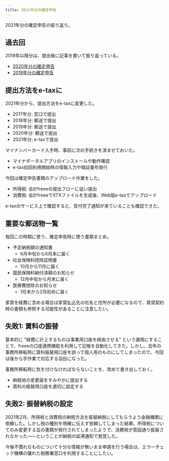 ```yaml
---
title: 2021年分の確定申告
---
```


2021年分の確定申告の振り返り。

## 過去回

2019年以降分は、提出後に記事を書いて振り返っている。

- [2020年分の確定申告](/articles/2021-02-03-kakutei)
- [2019年分の確定申告](/articles/2020-02-25-kakutei)

## 提出方法をe-taxに

2021年分から、提出方法をe-taxに変更した。

- 2017年分: 窓口で提出
- 2018年分: 郵送で提出
- 2019年分: 郵送で提出
- 2020年分: 郵送で提出
- 2021年分: e-taxで提出

マイナンバーカード入手時、事前に次の手続きを済ませておいた。

- マイナポータルアプリのインストールや動作確認
- e-tax初回利用開始時の情報入力や暗証番号発行

今回は確定申告書類のアップロード作業をした。

- 所得税: 会計freeeの提出フローに従い提出
- 消費税: 会計freeeでXTXファイルを生成後、Web版e-taxでアップロード

e-taxのサービス上で確認すると、受付完了通知が来ていることも確認できた。

## 重要な郵送物一覧

毎回この時期に使う、確定申告時に使う書類まとめ。

- 予定納税額の通知書
    - 6月中旬から6月末に届く
- 社会保険料控除証明書
    - 10月から11月に届く
- 国民保険料納付済額のお知らせ
    - 12月中旬から月末に届く
- 医療費控除のお知らせ
    - 1月末から2月初めに届く

家賃を経費に含める場合は家賃払込先の社名と住所が必要になるので、賃貸契約時の書類も参照する可能性があることに注意したい。

## 失敗1: 賃料の振替

基本的に "経費に計上するものは事業用口座を経由させる" という運用にすることで、freeeの口座連携機能を利用して記帳を自動化してきた。しかし、去年の事務所移転時に賃料振替用口座を誤って個人用のものにしてしまったので、今回は後から手作業で対応する羽目になった。

事務所移転時に気を付けなければならないことを、改めて書き出しておく。

- 納税地の変更届をすみやかに提出する
- 賃料の振替用口座を適切に設定する

## 失敗2: 振替納税の設定

2021年2月、所得税と消費税の納税方法を振替納税にしてもらうよう金融機関に依頼した。しかし税の種別を明確に伝えず依頼してしまった結果、所得税についてのみ変更する旨の書類が発行されてしまったようで、消費税が意図通り振替されなかった――ということが納税の延滞通知で発覚した。

今後不慣れなものについて十分な情報が無いまま申請を行う場合は、エラーチェック機構の優れた税務署窓口を利用することにしたい。
